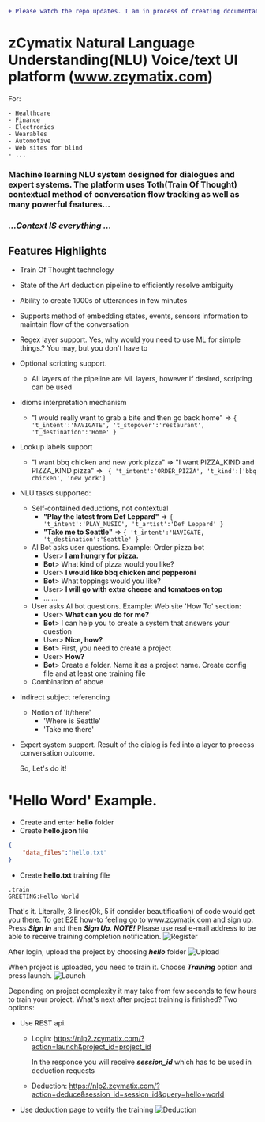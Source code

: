 ```diff 
+ Please watch the repo updates. I am in process of creating documentation and examples
```

# zCymatix Natural Language Understanding(NLU) Voice/text UI platform (www.zcymatix.com)

For:

    - Healthcare 
    - Finance
    - Electronics
    - Wearables
    - Automotive
    - Web sites for blind
    - ...

### Machine learning NLU system designed for dialogues and expert systems. The platform uses Toth(Train Of Thought) contextual method of conversation flow tracking as well as many powerful features...
### ___...Context IS everything ...___
## Features Highlights
- Train Of Thought technology
- State of the Art deduction pipeline to efficiently resolve ambiguity
- Ability to create 1000s of utterances in few minutes
- Supports method of embedding states, events, sensors information to maintain flow of the conversation
- Regex layer support. Yes, why would you need to use ML for simple things.? You may, but you don't have to
- Optional scripting support.
    * All layers of the pipeline are ML layers, however if desired, scripting can be used
- Idioms interpretation mechanism
    * "I would really want to grab a bite and then go back home" => ``` { 't_intent':'NAVIGATE', 't_stopover':'restaurant', 't_destination':'Home' } ```
- Lookup labels support
    * "I want bbq chicken and new york pizza" => "I want PIZZA_KIND and PIZZA_KIND pizza" => ``` { 't_intent':'ORDER_PIZZA', 't_kind':['bbq chicken', 'new york']```
- NLU tasks supported:
    - Self-contained deductions, not contextual
        * __"Play the latest from Def Leppard"__ =>  ``` { 't_intent':'PLAY_MUSIC', 't_artist':'Def Leppard' } ```
        * __"Take me to Seattle"__ =>  ``` { 't_intent':'NAVIGATE, 't_destination':'Seattle' } ```
    - AI Bot asks user questions. Example: Order pizza bot
        * User> __I am hungry for pizza.__
        * __Bot__> What kind of pizza would you like?
        * User> __I would like bbq chicken and pepperoni__
        * __Bot__> What toppings would you like?
        * User> __I will go with extra cheese and tomatoes on top__
        * ...
        ...
    - User asks AI bot questions. Example: Web site 'How To' section:
        * User> __What can you do for me?__
        * __Bot__> I can help you to create a system that answers your question
        * User> __Nice, how?__
        * __Bot__> First, you need to create a project
        * User> __How?__
        * __Bot__> Create a folder. Name it as a project name. Create config file and at least one training file
    - Combination of above
- Indirect subject referencing
    * Notion of 'it/there'
        * 'Where is Seattle'
        * 'Take me there'
- Expert system support. Result of the dialog is fed into a layer to process conversation outcome.
    
   So, Let's do it!
# 'Hello Word' Example.
* Create and enter **hello** folder
* Create **hello.json** file
```json
{
    "data_files":"hello.txt"
}
```
* Create **hello.txt** training file
```
.train
GREETING:Hello World
```
That's it. Literally, 3 lines(Ok, 5 if consider beautification) of code would get you there. To get E2E how-to feeling go to www.zcymatix.com and sign up. Press ***Sign In*** and then ***Sign Up***. 
***NOTE!*** Please use real e-mail address to be able to receive training completion notification.
![Register](http://www.zcymatix.com/img/signup.png "Register")

After login, upload the project by choosing ***hello*** folder
![Upload](http://www.zcymatix.com/img/upload_page.png "Upload")

When project is uploaded, you need to train it. Choose ***Training*** option and press launch.
![Launch](http://www.zcymatix.com/img/launch_project.png "Launch")

Depending on project complexity it may take from few seconds to few hours to train your project. 
What's next after project training is finished? Two options:
* Use REST api. 
    * Login:
        <https://nlp2.zcymatix.com/?action=launch&project_id=project_id>
        
        In the responce you will receive ___session_id___ which has to be used in deduction requests
    * Deduction:
        <https://nlp2.zcymatix.com/?action=deduce&session_id=session_id&query=hello+world>
    
* Use deduction page to verify the training
![Deduction](http://www.zcymatix.com/img/deduction_page.png "Deduction")



   
 
